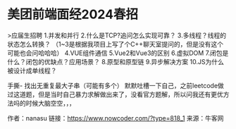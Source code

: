 # 美团前端面经2024春招

\>应届生招聘
1.并发和并行
2.什么是TCP?追问怎么实现可靠？
3.多线程？线程的状态怎么转换？
（1~3是根据我项目上写了个C++聊天室提问的，但是没有这个可能也会问哈哈哈）
4.VUE组件通信
5.Vue2和Vue3的区别
6.虚拟DOM
7.闭包是什么？闭包的优缺点？应用场景？
8.原型和原型链
9.异步解决方案
10.JS为什么被设计成单线程？

手撕-
找出无重复最大子串（可能有多个）
默默吐槽一下自己，之前leetcode做过这道题，但是当时自己暴力求解做出来了，没看官方题解，所以问我还有更优方法吗的时候大脑空空，，，



作者：nanasu
链接：https://www.nowcoder.com/?type=818_1
来源：牛客网